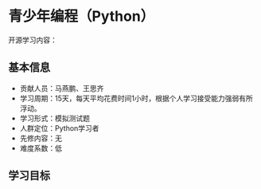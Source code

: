 ﻿

# 青少年编程（Python）

开源学习内容：

## 基本信息

- 贡献人员：马燕鹏、王思齐
- 学习周期：15天，每天平均花费时间1小时，根据个人学习接受能力强弱有所浮动。
- 学习形式：模拟测试题
- 人群定位：Python学习者
- 先修内容：无
- 难度系数：低

## 学习目标

